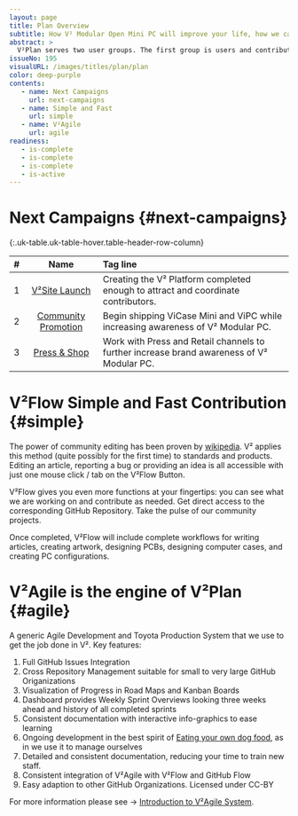 ```yaml
---
layout: page
title: Plan Overview
subtitle: How V² Modular Open Mini PC will improve your life, how we can make it happen and how you can help. 
abstract: >
  V²Plan serves two user groups. The first group is users and contributors of V². The second group is GitHub users who are looking for an Agile Project Management and Toyota Production System to add to their GitHub Organization. 
issueNo: 195
visualURL: /images/titles/plan/plan
color: deep-purple
contents:
   - name: Next Campaigns
     url: next-campaigns
   - name: Simple and Fast
     url: simple
   - name: V²Agile
     url: agile
readiness:
   - is-complete
   - is-complete
   - is-complete
   - is-active
---
```


# Next Campaigns {#next-campaigns}

{:.uk-table.uk-table-hover.table-header-row-column}

| # | Name | Tag line |
|--:|:----------:|:-------------------|
| 1 | [V²Site Launch][1] | Creating the V² Platform completed enough to attract and coordinate contributors. |
| 2 | [Community Promotion][2] | Begin shipping ViCase Mini and ViPC while increasing awareness of V² Modular PC. |
| 3 | [Press & Shop][3] | Work with Press and Retail channels to further increase brand awareness of V² Modular PC. |

[1]: /plan/road-map/campaign01/
[2]: /plan/road-map/campaign02/
[3]: /plan/road-map/campaign03/


# V²Flow Simple and Fast Contribution {#simple}

The power of community editing has been proven by [wikipedia](https://www.wikipedia.org/). V² applies this method (quite possibly for the first time) to standards and products. Editing an article, reporting a bug or providing an idea is all accessible with just one mouse click / tab on the V²Flow Button. 

V²Flow gives you even more functions at your fingertips: you can see what we are working on and contribute as needed. Get direct access to the corresponding GitHub Repository. Take the pulse of our community projects.

Once completed, V²Flow will include complete workflows for writing articles, creating artwork, designing PCBs, designing computer cases, and creating PC configurations.


# V²Agile is the engine of V²Plan {#agile}

A generic Agile Development and Toyota Production System that we use to get the job done in V². Key features:

  1. Full GitHub Issues Integration
  2. Cross Repository Management suitable for small to very large GitHub Origanizations
  3. Visualization of Progress in Road Maps and Kanban Boards
  4. Dashboard provides Weekly Sprint Overviews looking three weeks ahead and history of all completed sprints
  5. Consistent documentation with interactive info-graphics to ease learning
  6. Ongoing development in the best spirit of [Eating your own dog food](https://en.wikipedia.org/wiki/Eating_your_own_dog_food), as in we use it to manage ourselves
  7. Detailed and consistent documentation, reducing your time to train new staff.
  8. Consistent integration of V²Agile with V²Flow and GitHub Flow
  9. Easy adaption to other GitHub Organizations. Licensed under CC-BY

For more information please see → [Introduction to V²Agile System](/plan/agile/).
